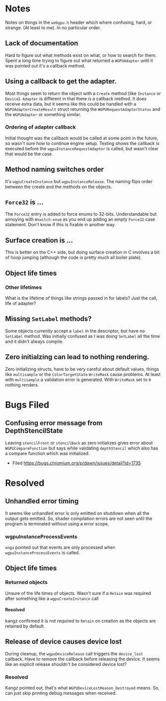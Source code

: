 # Notes

Notes on things in the `webgpu.h` header which where confusing, hard, or
strange. (At least to me). In no particular order.

## Lack of documentation
Hard to figure out what methods exist on what, or how to search for them.
Spent a long time trying to figure out what returned a `WGPUAdapter`
until it was pointed out it's a callback method.

## Using a callback to get the adapter.
Most things seem to return the object with a `Create` method (like
`Instance` or `Device`). `Adapter` is different in that there is a
callback method. It does receive extra data, but it seems like this
could be handled with a `WGPUAdapterCreateResult` struct returning the
`WGPURequestAdapterStatus` and the `WGPUAdapter` or something similar.

### Ordering of adapter callback
Initial thought was the callback would be called at some point in the
future, so wasn't sure how to continue engine setup. Testing shows the
callback is executed before the `wgpuInstanceRequestAdaptor` is called,
but wasn't clear that would be the case.

## Method naming switches order
It's `wgpuCreateInstance` but `wgpuInstanceRelease`. The naming flips
order between the create and the methods on the objects.

## `Force32` is ...
The `Force32` entry is added to force enums to 32-bits. Understandable
but annoying with `Wswitch-enum` as you end up adding an empty `Force32`
case statement. Don't know if this is fixable in another way.

## Surface creation is ...
This is better on the C++ side, but doing surface creation in C involves
a bit of hoop jumping (although the code is pretty much all boiler
plate).

## Object life times
### Other lifetimes
What is the lifetime of things like strings passed in for labels? Just
the call, life of adapter?

## Missing `SetLabel` methods?
Some objects currently accept a `label` in the descriptor, but have no
`SetLabel` method. Was initially confused as I was doing `SetLabel` all
the time and it didn't always compile.

## Zero initialzing can lead to nothing rendering.
Zero initializing structs, have to be very careful about default values, things like `multisample`
or the `ColorTargetState` `WriteMask` cause problems. At least with `multisample` a validation error
is generated. With `WriteMask` set to `0` nothing renders.

# Bugs Filed

## Confusing error message from DepthStencilState
Leaving `stencilFront` or `stencilBack` as zero initializes gives error about `WGPUCompareFunction`
but says while validating `depthStencil` which also has a compare function which was initialized.
  * Filed https://bugs.chromium.org/p/dawn/issues/detail?id=1735

# Resolved

## Unhandled error timing
It seems like unhandled error is only emitted on shutdown when all the output gets emitted. So,
shader compilation errors are not seen until the program is terminated without using a error scope.

### wgpuInstanceProcessEvents
`enga` pointed out that events are only processed when `wgpuInstanceProcessEvents` is called.

## Object life times
### Returned objects
Unsure of the life times of objects. Wasn't sure if a `Retain` was
required after something like a `wgpuCreateInstance` call

#### Resolved
kangz confirmed it is not required to `Retain` on creation as the
objects are retained by default.

## Release of device causes device lost
During cleanup, the `wgpuDeviceRelease` call triggers the `device_lost`
callback. Have to remove the callback before releasing the device. It
seems like an explicit release shouldn't be considered device lost?

### Resolved
Kangz pointed out, that's what `WGPUDeviceLostReason_Destroyed` means. So, can just skip printing
debug messages when received.

